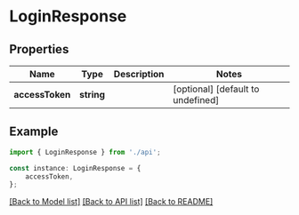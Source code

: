 # LoginResponse


## Properties

Name | Type | Description | Notes
------------ | ------------- | ------------- | -------------
**accessToken** | **string** |  | [optional] [default to undefined]

## Example

```typescript
import { LoginResponse } from './api';

const instance: LoginResponse = {
    accessToken,
};
```

[[Back to Model list]](../README.md#documentation-for-models) [[Back to API list]](../README.md#documentation-for-api-endpoints) [[Back to README]](../README.md)

